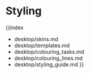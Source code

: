 Styling
==============================

{{index
- desktop/skins.md
- desktop/templates.md
- desktop/colouring_tasks.md
- desktop/colouring_lines.md
- desktop/styling_guide.md
}}